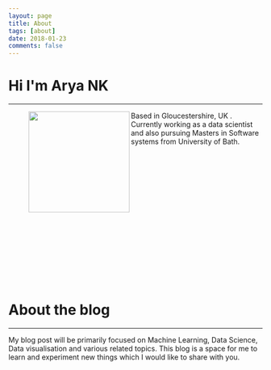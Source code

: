 ```yaml
---
layout: page
title: About
tags: [about]
date: 2018-01-23
comments: false
---
```

    
# Hi I'm Arya NK
---

<figure>
	<img src="https://raw.githubusercontent.com/Arya-NK/Arya_NK/gh-pages/assets/img/my_picture.jpg?token=ARK0QClMxNTIXV-F73soq2apEJ6ZQyX3ks5anX44wA%3D%3D" align="left" style="width: 200px;" width="35%">
	
</figure>

Based in Gloucestershire, UK . Currently working as a data scientist and also pursuing Masters in Software systems from University of Bath. 

<br><br><br><br><br><br><br><br><br><br><br><br><br><br><br>






# About the blog
---
My blog post will be primarily focused on Machine Learning, Data Science, Data visualisation and various related topics. This blog is a space for me to learn and experiment new things which I would like to share with you.
